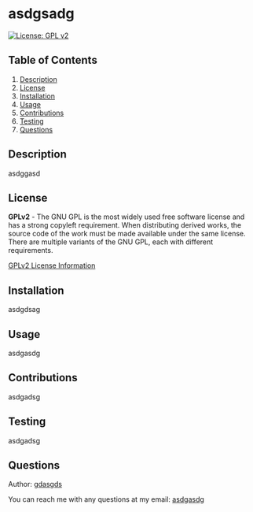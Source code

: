 # asdgsadg

[![License: GPL v2](https://img.shields.io/badge/License-GPL_v2-blue.svg)](https://www.gnu.org/licenses/old-licenses/gpl-2.0.en.html)

## Table of Contents
<ol>
  <li><a href="#description">Description</a></li> 
<li><a href="#license">License</a></li>
  <li><a href="#installation">Installation</a></li>
  <li><a href="#usage">Usage</a></li>
  <li><a href="#contributions">Contributions</a></li>
  <li><a href="#testing">Testing</a></li>
  <li><a href="#questions">Questions</a></li>

</ol>

## Description
asdggasd

    
## License
**GPLv2** - The GNU GPL is the most widely used free software license and has a strong copyleft requirement. When distributing derived works, the source code of the work must be made available under the same license. There are multiple variants of the GNU GPL, each with different requirements. 

  [GPLv2 License Information](https://github.com/systemd/systemd/blob/main/LICENSE.GPL2)
## Installation
asdgdsag

## Usage
asdgasdg

## Contributions
asdgadsg

## Testing
asdgadsg

## Questions
Author: [gdasgds](https://github.com/gdasgds)

You can reach me with any questions at my email: [asdgasdg](mailto:asdgasdg)
